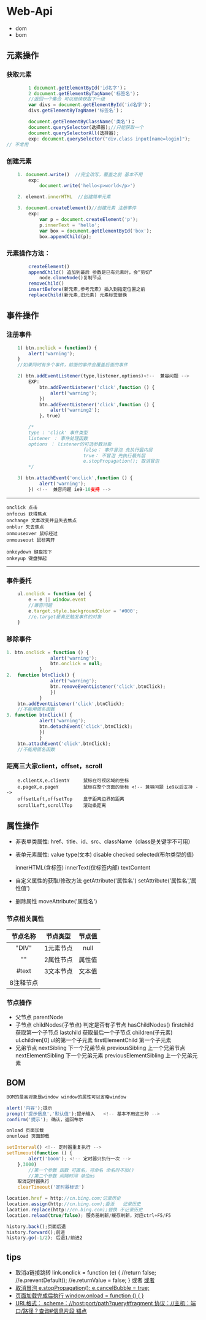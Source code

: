 # Web-Api

- dom
- bom

## 元素操作

### 获取元素

```js
		1 document.getElementById('id名字')；
		2 document.getElementByTagName('标签名')；
		//返回一个集合 可以继续获取下一级
		var divs = document.getElementById('id名字')；
		divs.getElementByTagName('标签名')；
```
```js
		document.getElementByClassName('类名')；
		document.querySelector(选择器);//只能获取一个
		document.querySelectorAll(选择器);
		exp: document.querySelector("div.class input[name=login]");
// 不常用
```
### 创建元素	

```js
	1. document.write()  //完全改写，覆盖之前 基本不用
		exp:
			document.write('hello<p>world</p>')
```


```js
	2. element.innerHTML  //创建简单元素
```


```js
	3. document.createElement()//创建元素 注册事件
		exp:
			var p = document.createElement('p');
			p.innerText = 'hello';
			var box = document.getElementById('box');
			box.appendChild(p);
```


### 元素操作方法：
```js
		createElement()
		appendChild() 追加到最后 参数是已有元素时，会“剪切”
			node.cloneNode()复制节点
		removeChild()
		insertBefore(新元素,参考元素) 插入到指定位置之前
		replaceChild(新元素,旧元素) 元素标签替换
```


## 事件操作
### 注册事件
```js
	1) btn.onclick = function() {
		alert('warning');
	}
	//如果同时有多个事件，前面的事件会覆盖后面的事件

	2) btn.addEventListener(type,listener,options)<!--  兼容问题 -->
		EXP:
			btn.addEventListener('click',function () {
				alert('warning');
			})
			btn.addEventListener('click',function () {
				alert('warning2');
			}，true)

		/*
		type : 'click' 事件类型
		listener ： 事件处理函数
		options ： listener的可选参数对象
							false： 事件冒泡 先执行最内层
							true： 不冒泡 先执行最外层
							e.stopPropagation(); 取消冒泡
		*/

	3) btn.attachEvent('onclick',function () {
			alert('warning');
		}) <!--  兼容问题 ie9-10支持 -->
```
-----------------------------------------------------
	onclick 点击
	onfocus 获得焦点
	onchange 文本改变并且失去焦点
	onblur 失去焦点
	onmouseover 鼠标经过
	onmouseout 鼠标离开
	
	onkeydown 键盘按下
	onkeyup 键盘弹起
-----------------------------------------------------

### 事件委托
```js
	ul.onclick = function (e) {
		e = e || window.event
        //兼容问题
		e.target.style.backgroundColor = '#000';
		//e.target是真正触发事件的对象
	}
```

### 移除事件
```js
1. btn.onclick = function () {
				alert('warning');
				btn.onclick = null;
			}
2. 	function btnClick() {
				alert('warning');
				btn.removeEventListener('click',btnClick);
				})
			}
	btn.addEventListener('click',btnClick);
	//不能用匿名函数
3. function btnClick() {
			alert('warning');
			btn.detachEvent('click',btnClick);
			})
			}
	btn.attachEvent('click',btnClick);
	//不能用匿名函数
```
### 距离三大家client，offset，scroll
		e.clientX,e.clientY     鼠标在可视区域的坐标
		e.pageX,e.pageY         鼠标在整个页面的坐标 <!-- 兼容问题 ie9以后支持 -->
		offsetLeft,offsetTop    盒子距离边界的距离
		scrollLeft,scrollTop    滚动条距离


## 属性操作
- 非表单类属性:
		href、title、id、src、className（class是关键字不可用）

- 表单元素属性:
		value type(文本) disable checked selected(布尔类型的值)

	innerHTML(含标签) innerText(仅标签内部) textContent

	 <!-- 获取开始标签和结束标签之间的内容,可以加标签,特殊符号要加转义符"\" -->
- 自定义属性的获取/修改方法
	getAttribute('属性名')
	setAttribute('属性名','属性值')
- 删除属性
	moveAttribute('属性名')


### 节点相关属性
节点名称|节点类型|节点值
:-:|:-:|:-:
"DIV"|1元素节点|null
""|2属性节点|属性值
#text|3文本节点|文本值
|8注释节点|
### 节点操作
- 父节点		parentNode
- 子节点      childNodes(子节点)    <!-- 空格 换行 注释都算子节点 -->
					判定是否有子节点  hasChildNodes() <!-- 是一个方法 -->
					firstchild		 获取第一个子节点
					lastchild 		获取最后一个子节点
  				children(子元素)		 <!-- 注释不算子元素 -->
  				 	ul.children[0] ul的第一个子元素
  					firstElementChild	第一个子元素
- 兄弟节点     nextSibling  		下一个兄弟节点
  				previousSibling		上一个兄弟节点
  				nextElementSibling  		下一个兄弟元素
  				previousElementSibling		上一个兄弟元素


## BOM
```js
BOM的最高对象是window window的属性可以省略window

alert('内容');提示
prompt('提示信息','默认值');提示输入   <!-- 基本不用这三种 -->
confirm('提示'); 确认，返回布尔

onload 页面加载
onunload 页面卸载

setInterval() <!-- 定时器重复执行 -->
setTimeout(function () {
		alert('boom'); <!-- 定时器只执行一次 -->
	},3000)
		//第一个参数 函数 可匿名，可命名 命名时不加()
		//第二个参数 间隔时间 单位ms
	取消定时器执行
	clearTimeout('定时器标识')

location.href = http://cn.bing.com;记录历史
location.assign(http://cn.bing.com);委派	 记录历史
lacation.replace(http://cn.bing.com);替换 不记录历史
location.reload(true/false); 服务器刷新/缓存刷新，对应ctrl+F5/F5

history.back();页面后退
history.forward();前进
history.go(-1/2); 后退1/前进2
```


## tips

- 取消a链接跳转
	link.onclick = function (e) {
		//return false;       <!-- 推荐这种 -->
		//e.preventDefault();		<!-- DOM标准方法 -->
			<!-- 取消默认行为 不止限于链接跳转 -->
		//e.returnValue = false;  <!--  IE老版本非标准方法 -->
	}
	或者 <a href="javascript:void(0)">
	或者 <a href="javascript:undefined">
- 取消冒泡
		e.stopPropagation();
		e.cancelBubble = true; <!-- ie -->
- 页面加载完成后执行
		window.onload = function () {
		}
- URL格式：
		scheme：//host:port/path?query#fragment
		协议：//主机：端口/路径？查询#信息片段 锚点
